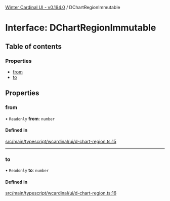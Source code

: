 [Winter Cardinal UI - v0.194.0](../index.md) / DChartRegionImmutable

# Interface: DChartRegionImmutable

## Table of contents

### Properties

- [from](DChartRegionImmutable.md#from)
- [to](DChartRegionImmutable.md#to)

## Properties

### from

• `Readonly` **from**: `number`

#### Defined in

[src/main/typescript/wcardinal/ui/d-chart-region.ts:15](https://github.com/winter-cardinal/winter-cardinal-ui/blob/v0.194.0/src/main/typescript/wcardinal/ui/d-chart-region.ts#L15)

___

### to

• `Readonly` **to**: `number`

#### Defined in

[src/main/typescript/wcardinal/ui/d-chart-region.ts:16](https://github.com/winter-cardinal/winter-cardinal-ui/blob/v0.194.0/src/main/typescript/wcardinal/ui/d-chart-region.ts#L16)

